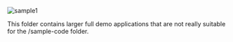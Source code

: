 
![sample1](https://github.com/krlawrence/graph/raw/main/images//Sample%20app%20-%201.png?raw=true?raw=true, "sample picture")

This folder contains larger full demo applications that are not really suitable for the /sample-code folder.
